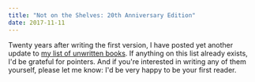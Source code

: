 ```yaml
---
title: "Not on the Shelves: 20th Anniversary Edition"
date: 2017-11-11
---
```


Twenty years after writing the first version,
I have posted yet another update to
[my list of unwritten books](@root/ideas/).
If anything on this list already exists,
I'd be grateful for pointers.
And if you're interested in writing any of them yourself,
please let me know:
I'd be very happy to be your first reader.
